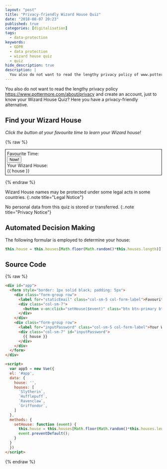 ```yaml
---
layout: "post"
title: "Privacy-friendly Wizard House Quiz"
date: "2018-08-07 20:23"
published: true
categories: [digitalisation]
tags:
  - data-protection
keywords:
  - GDPR
  - data protection
  - wizard house quiz
  - quiz
hide_description: true
description: |
  You also do not want to read the lengthy privacy policy of www.pottermore.com and create an account, just to know your Wizard House Quiz? Here you have a privacy-friendly alternative.
---
```


You also do not want to read the lengthy privacy policy <https://www.pottermore.com/about/privacy> and create an account, just to know your Wizard House Quiz? Here you have a privacy-friendly alternative.

<!--more-->

<script src="/assets/js/vue.min.js"></script>

## Find your Wizard House

*Click the button at your favourite time to learn your Wizard house!*

{% raw %}

<div id="app">
  <form style="border: 1px solid black; padding: 5px">
    <div class="form-group row">
      <label for="staticEmail" class="col-sm-5 col-form-label">Favourite Time:</label>
      <div class="col-sm-7">
        <button v-on:click="setHouse($event)" class="btn btn-primary btn-sm" id="staticEmail">Now!</button>
      </div>
    </div>
    <div class="form-group row">
      <label for="inputPassword" class="col-sm-5 col-form-label">Your Wizard House:</label>
      <div class="col-sm-7" id="inputPassword">
        {{ house }}
      </div>
    </div>
  </form>
</div>

<script>
  var app5 = new Vue({
  el: '#app',
  data: {
    house: '',
    houses: [
      `Slytherin`,
      `Hufflepuff`,
      `Ravenclaw`,
      `Griffondor`,
    ]
  },
  methods: {
    setHouse: function (event) {
      this.house = this.houses[Math.floor(Math.random()*this.houses.length)];
      event.preventDefault();
    }
  }
  })
</script>

{% endraw %}



Wizard House names may be protected under some legal acts in some countries.
{:.note title="Legal Notice"}

No personal data from this quiz is stored or transferred.
{:.note title="Privacy Notice"}


## Automated Decision Making

The following formular is employed to determine your house:

```js
this.house = this.houses[Math.floor(Math.random()*this.houses.length)]
```

## Source Code

{% raw %}
~~~html
<div id="app">
  <form style="border: 1px solid black; padding: 5px">
    <div class="form-group row">
      <label for="staticEmail" class="col-sm-5 col-form-label">Favourite Time:</label>
      <div class="col-sm-7">
        <button v-on:click="setHouse($event)" class="btn btn-primary btn-sm" id="staticEmail">Now!</button>
      </div>
    </div>
    <div class="form-group row">
      <label for="inputPassword" class="col-sm-5 col-form-label">Your Wizard House:</label>
      <div class="col-sm-7" id="inputPassword">
        {{ house }}
      </div>
    </div>
  </form>
</div>

<script>
  var app5 = new Vue({
  el: '#app',
  data: {
    house: '',
    houses: [
      `Slytherin`,
      `Hufflepuff`,
      `Ravenclaw`,
      `Griffondor`,
    ]
  },
  methods: {
    setHouse: function (event) {
      this.house = this.houses[Math.floor(Math.random()*this.houses.length)];
      event.preventDefault();
    }
  }
  })
</script>
~~~
{% endraw %}
